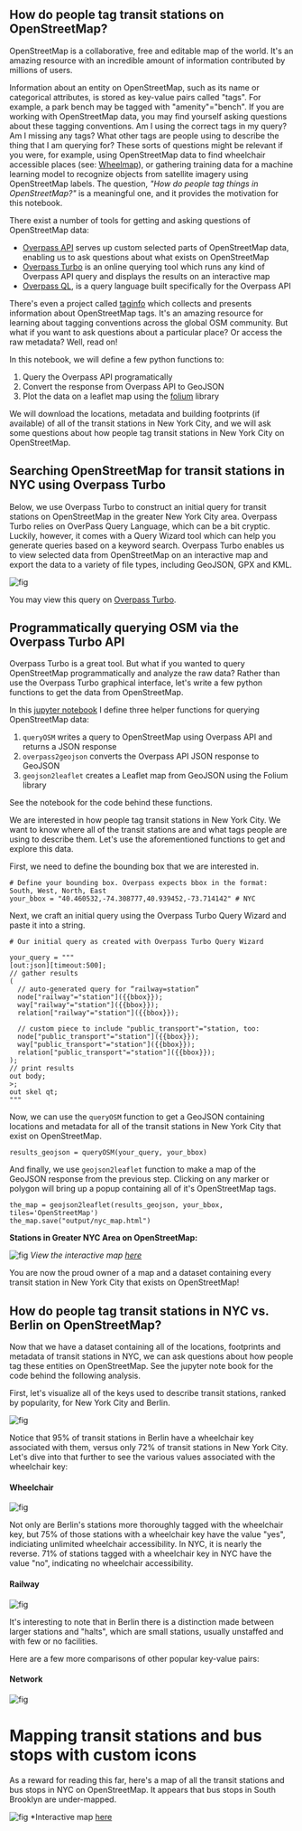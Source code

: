 ## How do people tag transit stations on OpenStreetMap?

OpenStreetMap is a collaborative, free and editable map of the world. It's an amazing resource with an incredible amount of information contributed by millions of users.

Information about an entity on OpenStreetMap, such as its name or categorical attributes, is stored as key-value pairs called "tags". For example, a park bench may be tagged with "amenity"="bench". If you are working with OpenStreetMap data, you may find yourself asking questions about these tagging conventions. Am I using the correct tags in my query? Am I missing any tags? What other tags are people using to describe the thing that I am querying for? These sorts of questions might be relevant if you were, for example, using OpenStreetMap data to find wheelchair accessible places (see: [Wheelmap](https://wheelmap.org/en/map#/?zoom=14)), or gathering training data for a machine learning model to recognize objects from satellite imagery using OpenStreetMap labels. The question, *"How do people tag things in OpenStreetMap?"* is a meaningful one, and it provides the motivation for this notebook.

There exist a number of tools for getting and asking questions of OpenStreetMap data:

- [Overpass API](http://wiki.openstreetmap.org/wiki/Overpass_API) serves up custom selected parts of OpenStreetMap data, enabling us to ask questions about what exists on OpenStreetMap
- [Overpass Turbo](http://overpass-turbo.eu/) is an online querying tool which runs any kind of Overpass API query and displays the results on an interactive map
- [Overpass QL](http://wiki.openstreetmap.org/wiki/Overpass_API/Overpass_QL), is a query language built specifically for the Overpass API

There's even a project called [taginfo](https://taginfo.openstreetmap.org/) which collects and presents information about OpenStreetMap tags. It's an amazing resource for learning about tagging conventions across the global OSM community. But what if you want to ask questions about a particular place? Or access the raw metadata? Well, read on!

In this notebook, we will define a few python functions to:

1) Query the Overpass API programatically
2) Convert the response from Overpass API to GeoJSON
3) Plot the data on a leaflet map using the [folium](https://github.com/python-visualization/folium) library
    
We will download the locations, metadata and building footprints (if available) of all of the transit stations in New York City, and we will ask some questions about how people tag transit stations in New York City on OpenStreetMap.

## Searching OpenStreetMap for transit stations in NYC using Overpass Turbo

Below, we use Overpass Turbo to construct an initial query for transit stations on OpenStreetMap in the greater New York City area. Overpass Turbo relies on OverPass Query Language, which can be a bit cryptic. Luckily, however, it comes with a Query Wizard tool which can help you generate queries based on a keyword search. Overpass Turbo enables us to view selected data from OpenStreetMap on an interactive map and export the data to a variety of file types, including GeoJSON, GPX and KML. 

![fig](https://i.imgur.com/1pkp9Ww.jpg)

You may view this query on [Overpass Turbo](http://overpass-turbo.eu/s/rZ7).

## Programmatically querying OSM via the Overpass Turbo API

Overpass Turbo is a great tool. But what if you wanted to query OpenStreetMap programmatically and analyze the raw data? Rather than use the Overpass Turbo graphical interface, let's write a few python functions to get the data from OpenStreetMap. 

In this [jupyter notebook](https://github.com/transitland/station-hierarchy-exploratory-analysis) I define three helper functions for querying OpenStreetMap data:

1. `queryOSM` writes a query to OpenStreetMap using Overpass API and returns a JSON response
2. `overpass2geojson` converts the Overpass API JSON response to GeoJSON
3. `geojson2leaflet` creates a Leaflet map from GeoJSON using the Folium library

See the notebook for the code behind these functions.

We are interested in how people tag transit stations in New York City. We want to know where all of the transit stations are and what tags people are using to describe them. Let's use the aforementioned functions to get and explore this data.

First, we need to define the bounding box that we are interested in.

```
# Define your bounding box. Overpass expects bbox in the format: South, West, North, East
your_bbox = "40.460532,-74.308777,40.939452,-73.714142" # NYC
```

Next, we craft an initial query using the Overpass Turbo Query Wizard and paste it into a string.

```
# Our initial query as created with Overpass Turbo Query Wizard

your_query = """
[out:json][timeout:500];
// gather results
(
  // auto-generated query for “railway=station”
  node["railway"="station"]({{bbox}});
  way["railway"="station"]({{bbox}});
  relation["railway"="station"]({{bbox}});
  
  // custom piece to include "public_transport"="station, too:
  node["public_transport"="station"]({{bbox}});
  way["public_transport"="station"]({{bbox}});
  relation["public_transport"="station"]({{bbox}});
);
// print results
out body;
>;
out skel qt;
"""
```

Now, we can use the `queryOSM` function to get a GeoJSON containing locations and metadata for all of the transit stations in New York City that exist on OpenStreetMap.

```
results_geojson = queryOSM(your_query, your_bbox)
```

And finally, we use `geojson2leaflet` function to make a map of the GeoJSON response from the previous step. Clicking on any marker or polygon will bring up a popup containing all of it's OpenStreetMap tags.

```
the_map = geojson2leaflet(results_geojson, your_bbox, tiles='OpenStreetMap')
the_map.save("output/nyc_map.html")
```

**Stations in Greater NYC Area on OpenStreetMap:**

![fig](https://i.imgur.com/MGbO0Pl.jpg)
*View the interactive map [here](https://transitland.github.io/station-hierarchy-exploratory-analysis/maps/nyc_stations.html)*

You are now the proud owner of a map and a dataset containing every transit station in New York City that exists on OpenStreetMap!

## How do people tag transit stations in NYC vs. Berlin on OpenStreetMap?

Now that we have a dataset containing all of the locations, footprints and metadata of transit stations in NYC, we can ask questions about how people tag these entities on OpenStreetMap. See the jupyter note book for the code behind the following analysis.

First, let's visualize all of the keys used to describe transit stations, ranked by popularity, for New York City and Berlin.

![fig](https://i.imgur.com/26V9f3F.png)

Notice that 95% of transit stations in Berlin have a wheelchair key associated with them, versus only 72% of transit stations in New York City. Let's dive into that further to see the various values associated with the wheelchair key:

#### Wheelchair

![fig](https://i.imgur.com/bq5O6Vp.png)

Not only are Berlin's stations more thoroughly tagged with the wheelchair key, but 75% of those stations with a wheelchair key have the value "yes", indiciating unlimited wheelchair accessibility. In NYC, it is nearly the reverse. 71% of stations tagged with a wheelchair key in NYC have the value "no", indicating no wheelchair accessibility.

#### Railway

![fig](https://i.imgur.com/YMvrhcU.png)

It's interesting to note that in Berlin there is a distinction made between larger stations and "halts", which are small stations, usually unstaffed and with few or no facilities.

Here are a few more comparisons of other popular key-value pairs:

#### Network

![fig](https://i.imgur.com/wznB3VY.png)


# Mapping transit stations and bus stops with custom icons

As a reward for reading this far, here's a map of all the transit stations and bus stops in NYC on OpenStreetMap. It appears that bus stops in South Brooklyn are under-mapped.

![fig](https://i.imgur.com/gM5KEeK.jpg)
*Interactive map [here](https://transitland.github.io/station-hierarchy-exploratory-analysis/maps/nyc_stations_and_stops.html)







